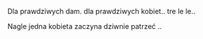 Dla prawdziwych dam. dla prawdziwych kobiet..
tre le le..

Nagle jedna kobieta zaczyna dziwnie patrzeć .. 

